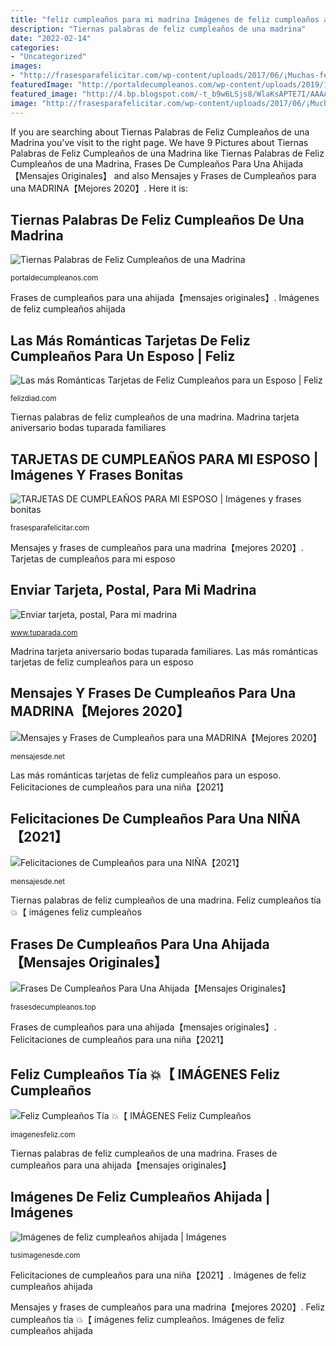 ```yaml
---
title: "feliz cumpleaños para mi madrina Imágenes de feliz cumpleaños ahijada"
description: "Tiernas palabras de feliz cumpleaños de una madrina"
date: "2022-02-14"
categories:
- "Uncategorized"
images:
- "http://frasesparafelicitar.com/wp-content/uploads/2017/06/¡Muchas-felicidades-amor-de-mi-vida.gif"
featuredImage: "http://portaldecumpleanos.com/wp-content/uploads/2019/10/Bendiciones-madrina.jpg"
featured_image: "http://4.bp.blogspot.com/-t_b9w6LSjs8/WlaKsAPTE7I/AAAAAAABseE/wI3PhkF0sSw8PoFnxbpuOlGnuwVEtkePgCK4BGAYYCw/s1600/feliz-cumpleanos-tia-especial.jpg"
image: "http://frasesparafelicitar.com/wp-content/uploads/2017/06/¡Muchas-felicidades-amor-de-mi-vida.gif"
---
```


If you are searching about Tiernas Palabras de Feliz Cumpleaños de una Madrina you've visit to the right page. We have 9 Pictures about Tiernas Palabras de Feliz Cumpleaños de una Madrina like Tiernas Palabras de Feliz Cumpleaños de una Madrina, Frases De Cumpleaños Para Una Ahijada【Mensajes Originales】 and also Mensajes y Frases de Cumpleaños para una MADRINA【Mejores 2020】. Here it is:

## Tiernas Palabras De Feliz Cumpleaños De Una Madrina

![Tiernas Palabras de Feliz Cumpleaños de una Madrina](http://portaldecumpleanos.com/wp-content/uploads/2019/10/Bendiciones-madrina.jpg "Feliz cumpleaños tía 💥【 imágenes feliz cumpleaños")

<small>portaldecumpleanos.com</small>

Frases de cumpleaños para una ahijada【mensajes originales】. Imágenes de feliz cumpleaños ahijada

## Las Más Románticas Tarjetas De Feliz Cumpleaños Para Un Esposo | Feliz

![Las más Románticas Tarjetas de Feliz Cumpleaños para un Esposo | Feliz](http://felizdiad.com/wp-content/uploads/2019/07/feliz-cumpleaños-esposo-trabajador.jpg "Madrina tarjeta aniversario bodas tuparada familiares")

<small>felizdiad.com</small>

Tiernas palabras de feliz cumpleaños de una madrina. Madrina tarjeta aniversario bodas tuparada familiares

## TARJETAS DE CUMPLEAÑOS PARA MI ESPOSO | Imágenes Y Frases Bonitas

![TARJETAS DE CUMPLEAÑOS PARA MI ESPOSO | Imágenes y frases bonitas](http://frasesparafelicitar.com/wp-content/uploads/2017/06/¡Muchas-felicidades-amor-de-mi-vida.gif "Tarjetas de cumpleaños para mi esposo")

<small>frasesparafelicitar.com</small>

Mensajes y frases de cumpleaños para una madrina【mejores 2020】. Tarjetas de cumpleaños para mi esposo

## Enviar Tarjeta, Postal, Para Mi Madrina

![Enviar tarjeta, postal, Para mi madrina](https://cardsimages.info-tuparada.com/29/213-6-para-mi-madrina.jpg "Frases de cumpleaños para una ahijada【mensajes originales】")

<small>www.tuparada.com</small>

Madrina tarjeta aniversario bodas tuparada familiares. Las más románticas tarjetas de feliz cumpleaños para un esposo

## Mensajes Y Frases De Cumpleaños Para Una MADRINA【Mejores 2020】

![Mensajes y Frases de Cumpleaños para una MADRINA【Mejores 2020】](https://mensajesde.net/wp-content/uploads/2019/01/madrina5a.jpg "Enviar tarjeta, postal, para mi madrina")

<small>mensajesde.net</small>

Las más románticas tarjetas de feliz cumpleaños para un esposo. Felicitaciones de cumpleaños para una niña【2021】

## Felicitaciones De Cumpleaños Para Una NIÑA【2021】

![Felicitaciones de Cumpleaños para una NIÑA【2021】](https://mensajesde.net/wp-content/uploads/2019/09/feliz-cumpleaños-hija.jpg "Frases de cumpleaños para una ahijada【mensajes originales】")

<small>mensajesde.net</small>

Tiernas palabras de feliz cumpleaños de una madrina. Feliz cumpleaños tía 💥【 imágenes feliz cumpleaños

## Frases De Cumpleaños Para Una Ahijada【Mensajes Originales】

![Frases De Cumpleaños Para Una Ahijada【Mensajes Originales】](https://frasesdecumpleanos.top/wp-content/uploads/2020/04/Mensajes-de-cumpleaños-para-una-ahijada-opt.jpg "Feliz cumpleaños tía 💥【 imágenes feliz cumpleaños")

<small>frasesdecumpleanos.top</small>

Frases de cumpleaños para una ahijada【mensajes originales】. Felicitaciones de cumpleaños para una niña【2021】

## Feliz Cumpleaños Tía 💥【 IMÁGENES Feliz Cumpleaños

![Feliz Cumpleaños Tía 💥【 IMÁGENES Feliz Cumpleaños](http://4.bp.blogspot.com/-t_b9w6LSjs8/WlaKsAPTE7I/AAAAAAABseE/wI3PhkF0sSw8PoFnxbpuOlGnuwVEtkePgCK4BGAYYCw/s1600/feliz-cumpleanos-tia-especial.jpg "Mensajes y frases de cumpleaños para una madrina【mejores 2020】")

<small>imagenesfeliz.com</small>

Tiernas palabras de feliz cumpleaños de una madrina. Frases de cumpleaños para una ahijada【mensajes originales】

## Imágenes De Feliz Cumpleaños Ahijada | Imágenes

![Imágenes de feliz cumpleaños ahijada | Imágenes](http://tusimagenesde.com/wp-content/uploads/2016/07/feliz-cumpleanos-ahijada-6.gif "Tiernas palabras de feliz cumpleaños de una madrina")

<small>tusimagenesde.com</small>

Felicitaciones de cumpleaños para una niña【2021】. Imágenes de feliz cumpleaños ahijada

Mensajes y frases de cumpleaños para una madrina【mejores 2020】. Feliz cumpleaños tía 💥【 imágenes feliz cumpleaños. Imágenes de feliz cumpleaños ahijada
